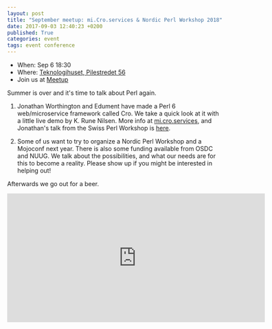 ```yaml
---
layout: post
title: "September meetup: mi.Cro.services & Nordic Perl Workshop 2018"
date: 2017-09-03 12:40:23 +0200
published: True
categories: event
tags: event conference
---
```


* When: Sep 6 18:30
* Where: [Teknologihuset, Pilestredet 56](https://maps.google.com/maps?f=q&hl=en&q=Pilestredet+56%2C+Oslo%2C+no)
* Join us at [Meetup](https://www.meetup.com/Oslo-pm/events/243059077/)

Summer is over and it&#39;s time to talk about Perl again.

1. Jonathan Worthington and Edument have made a Perl 6 web/microservice framework called Cro. We take a quick look at it with a little live demo by K. Rune Nilsen. More info at <a href="http://mi.cro.services">mi.cro.services</a>, and Jonathan&#39;s talk from the Swiss Perl Workshop is <a href="https://youtu.be/6CsBDnTUJ3A">here</a>.

2. Some of us want to try to organize a Nordic Perl Workshop and a Mojoconf next year. There is also some funding available from OSDC and NUUG. We talk about the possibilities, and what our needs are for this to become a reality. Please show up if you might be interested in helping out!

Afterwards we go out for a beer.

<iframe class="google-maps" src="https://www.google.com/maps/embed/v1/place?q=q=Pilestredet+56%2C+Oslo%2C+no&key=AIzaSyASIjsQVcDWLnkdszZ-yw13Qcs-iFk8Q4Y" width="600" height="300" frameborder="0" allowfullscreen></iframe>
